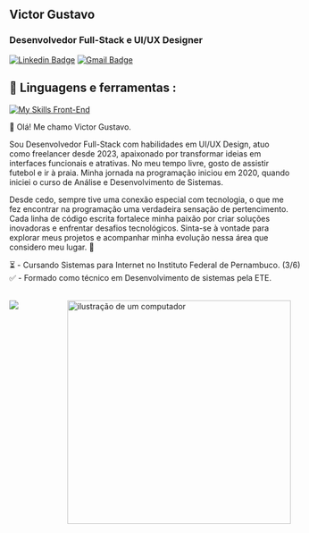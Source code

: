 ## Victor Gustavo

### Desenvolvedor Full-Stack e UI/UX Designer

[![Linkedin Badge](https://img.shields.io/badge/-Victor%20Gustavo-986DFF?style=flat-square&logo=Linkedin&logoColor=white&link=https://www.linkedin.com/in/victorgs-dev/)](https://www.linkedin.com/in/victorgs-dev/) 
[![Gmail Badge](https://img.shields.io/badge/-victorgustavo.dev@gmail.com-986DFF?style=flat-square&logo=Gmail&logoColor=white&link=mailto:victorgustavo.dev@gmail.com)](mailto:victorgustavo.dev@gmail.com)

 ## 🚀 Linguagens e ferramentas :

[![My Skills Front-End](https://skillicons.dev/icons?i=js,react,php,mysql,mongo,tailwindcss,bootstrap,styledcomponents,materialui,git,figma)](https://skillicons.dev)<br>

👋 Olá! Me chamo Victor Gustavo.
<p>Sou Desenvolvedor Full-Stack com habilidades em UI/UX Design, atuo como freelancer desde 2023, apaixonado por transformar ideias em interfaces funcionais e atrativas. No meu tempo livre, gosto de assistir futebol e ir à praia.
Minha jornada na programação iniciou em 2020, quando iniciei o curso de Análise e Desenvolvimento de Sistemas. </p>
<p>Desde cedo, sempre tive uma conexão especial com tecnologia, o que me fez encontrar na programação uma verdadeira sensação de pertencimento. Cada linha de código escrita fortalece minha paixão por criar soluções inovadoras e enfrentar desafios tecnológicos. Sinta-se à vontade para explorar meus projetos e acompanhar minha evolução nessa área que considero meu lugar. 🚀</p>


<p style="text-align: left; white-space: nowrap;" > 
  ⏳ - Cursando Sistemas para Internet no Instituto Federal de Pernambuco. (3/6) <br>
  ✅ - Formado como técnico em Desenvolvimento de sistemas pela ETE.
</p>
<br>
<img src="https://raw.githubusercontent.com/MicaelliMedeiros/micaellimedeiros/master/image/computer-illustration.png" alt="ilustração de um computador" min-width="400px" max-width="400px" width="400px" align="right">
<img src="https://github-readme-stats.vercel.app/api/top-langs/?username=victorgustavodev&layout=compact&langs_count=7&bg_color=0f1a30"/>

<!--
# Hello, I'm Victor Gustavo 👋

A passionate developer from Brazil.

### About Me
- 🔭 I'm currently working on **Freelance web developer.**
- 🌱 I'm currently learning about **Cloud and Security.**
- 👯 I’m looking to collaborate on **Web development projects.**
- 👨‍💻 Find out more about me through my portfolio at **[ https://victorgs.netlify.app/ ].**

### 📫 How to reach me
- Email: victorgustavo.dev@gmail.com
- LinkedIn: [Victor Gustavo](https://www.linkedin.com/in/victorgs-dev/)

### Connect with Me:
[![LinkedIn](https://img.shields.io/badge/LinkedIn-Connect-blue)](https://www.linkedin.com/in/SudeepAcharjee5)

### Languages and Tools:
![JavaScript](https://img.shields.io/badge/-JavaScript-05122A?style=flat&logo=javascript)
![TypeScript](https://img.shields.io/badge/-TypeScript-05122A?style=flat&logo=typescript)
![React](https://img.shields.io/badge/-React-05122A?style=flat&logo=react)
![Tailwind CSS](https://img.shields.io/badge/-Tailwind%20CSS-05122A?style=flat&logo=tailwindcss)
![NPM](https://img.shields.io/badge/-NPM-05122A?style=flat&logo=npm)
![Node.js](https://img.shields.io/badge/-Node.js-05122A?style=flat&logo=node.js)
![HTML5](https://img.shields.io/badge/-HTML5-05122A?style=flat&logo=html5)
![CSS3](https://img.shields.io/badge/-CSS3-05122A?style=flat&logo=css3)
![Git](https://img.shields.io/badge/-Git-05122A?style=flat&logo=git)
![GitHub](https://img.shields.io/badge/-GitHub-05122A?style=flat&logo=github)


---
Thanks for visiting my profile!

<div>
<img width="350" height="150" src="https://github-readme-stats.vercel.app/api?username=victorgustavodev&show_icons=true&hide_border=true&theme=dark" />
<img width="300" height="150"  src="https://github-readme-stats.vercel.app/api/top-langs/?username=victorgustavodev&layout=compact&langs_count=7&theme=dark"/>
</div>

-->
<!--https://skillicons.dev/icons?i=mysql, react
